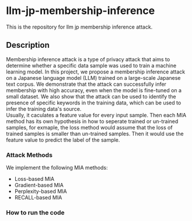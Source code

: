 # llm-jp-membership-inference
This is the repository for llm jp membership inference attack.

## Description
Membership inference attack is a type of privacy attack that aims to determine whether a specific data sample was used to train a machine learning model. In this project, we propose a membership inference attack on a Japanese language model (LLM) trained on a large-scale Japanese text corpus. We demonstrate that the attack can successfully infer membership with high accuracy, even when the model is fine-tuned on a small dataset. We also show that the attack can be used to identify the presence of specific keywords in the training data, which can be used to infer the training data's source.    
Usually, it caculates a feature value for every input sample. Then each MIA method has its own hypothesis in how to seperate trained or un-trained samples, for exmaple, the loss method would assume that the loss of trained samples is smaller than un-trained samples. Then it would use the feature value to predict the label of the sample.

### Attack Methods
We implement the following MIA methods:  
- Loss-based MIA
- Gradient-based MIA
- Perplexity-based MIA
- RECALL-based MIA


### How to run the code